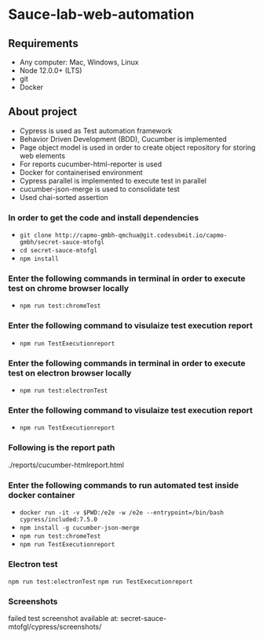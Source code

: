 # Sauce-lab-web-automation


## Requirements

- Any computer: Mac, Windows, Linux
- Node 12.0.0+ (LTS)
- git
- Docker

## About project

- Cypress is used as Test automation framework 
- Behavior Driven Development (BDD), Cucumber is implemented
- Page object model is used in order to create object repository for storing web elements
- For reports cucumber-html-reporter is used
- Docker for containerised environment
- Cypress parallel is implemented to execute test in parallel
- cucumber-json-merge is used to consolidate test
- Used chai-sorted assertion

### In order to get the code and install dependencies

- ``` git clone http://capmo-gmbh-qmchua@git.codesubmit.io/capmo-gmbh/secret-sauce-mtofgl ```
- ``` cd secret-sauce-mtofgl ```
- ``` npm install ```

### Enter the following commands in terminal in order to execute test on chrome browser locally 

- ``` npm run test:chromeTest ```

### Enter the following command to visulaize test execution report

- ``` npm run TestExecutionreport ``` 

### Enter the following commands in terminal in order to execute test on electron browser locally

- ``` npm run test:electronTest ```

### Enter the following command to visulaize test execution report

- ``` npm run TestExecutionreport ``` 

### Following is the report path

./reports/cucumber-htmlreport.html


### Enter the following commands to run automated test inside docker container

- ``` docker run -it -v $PWD:/e2e -w /e2e --entrypoint=/bin/bash cypress/included:7.5.0 ```
- ``` npm install -g cucumber-json-merge ``` 
- ``` npm run test:chromeTest ```
- ``` npm run TestExecutionreport ``` 

### Electron test

``` npm run test:electronTest ```
``` npm run TestExecutionreport ``` 

### Screenshots

failed test screenshot available at: secret-sauce-mtofgl/cypress/screenshots/
